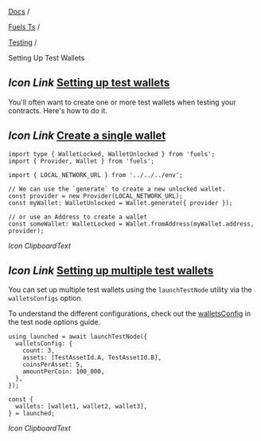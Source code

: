 [Docs](https://docs.fuel.network/) /

[Fuels Ts](https://docs.fuel.network/docs/fuels-ts/) /

[Testing](https://docs.fuel.network/docs/fuels-ts/testing/) /

Setting Up Test Wallets

## _Icon Link_ [Setting up test wallets](https://docs.fuel.network/docs/fuels-ts/testing/setting-up-test-wallets/\#setting-up-test-wallets)

You'll often want to create one or more test wallets when testing your contracts. Here's how to do it.

## _Icon Link_ [Create a single wallet](https://docs.fuel.network/docs/fuels-ts/testing/setting-up-test-wallets/\#create-a-single-wallet)

```fuel_Box fuel_Box-idXKMmm-css
import type { WalletLocked, WalletUnlocked } from 'fuels';
import { Provider, Wallet } from 'fuels';

import { LOCAL_NETWORK_URL } from '../../../env';

// We can use the `generate` to create a new unlocked wallet.
const provider = new Provider(LOCAL_NETWORK_URL);
const myWallet: WalletUnlocked = Wallet.generate({ provider });

// or use an Address to create a wallet
const someWallet: WalletLocked = Wallet.fromAddress(myWallet.address, provider);
```

_Icon ClipboardText_

## _Icon Link_ [Setting up multiple test wallets](https://docs.fuel.network/docs/fuels-ts/testing/setting-up-test-wallets/\#setting-up-multiple-test-wallets)

You can set up multiple test wallets using the `launchTestNode` utility via the `walletsConfigs` option.

To understand the different configurations, check out the [walletsConfig](https://docs.fuel.network/docs/fuels-ts/testing/test-node-options/#walletsconfig) in the test node options guide.

```fuel_Box fuel_Box-idXKMmm-css
using launched = await launchTestNode({
  walletsConfig: {
    count: 3,
    assets: [TestAssetId.A, TestAssetId.B],
    coinsPerAsset: 5,
    amountPerCoin: 100_000,
  },
});

const {
  wallets: [wallet1, wallet2, wallet3],
} = launched;
```

_Icon ClipboardText_